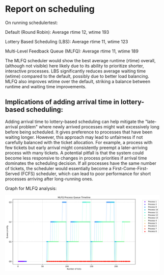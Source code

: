 # Report on scheduling

On running schedulertest:

Default (Round Robin): Average rtime 12, wtime 193

Lottery Based Scheduling (LBS): Average rtime 11, wtime 123 

Multi-Level Feedback Queue (MLFQ): Average rtime 11, wtime 189


The MLFQ scheduler would show the best average runtime (rtime) overall, (although not visible) here likely due to its ability to prioritize shorter, interactive processes. LBS significantly reduces average waiting time (wtime) compared to the default, possibly due to better load balancing. MLFQ also improves wtime over the default, striking a balance between runtime and waiting time improvements.

## Implications of adding arrival time in lottery-based scheduling:
Adding arrival time to lottery-based scheduling can help mitigate the "late-arrival problem" where newly arrived processes might wait excessively long before being scheduled. It gives preference to processes that have been waiting longer. However, this approach may lead to unfairness if not carefully balanced with the ticket allocation. For example, a process with few tickets but early arrival might consistently preempt a later-arriving process with many tickets.
A potential pitfall is that the system could become less responsive to changes in process priorities if arrival time dominates the scheduling decision. If all processes have the same number of tickets, the scheduler would essentially become a First-Come-First-Served (FCFS) scheduler, which can lead to poor performance for short processes arriving after long-running ones.


Graph for MLFQ analysis:

![alt text](mlfq_graph2.png)